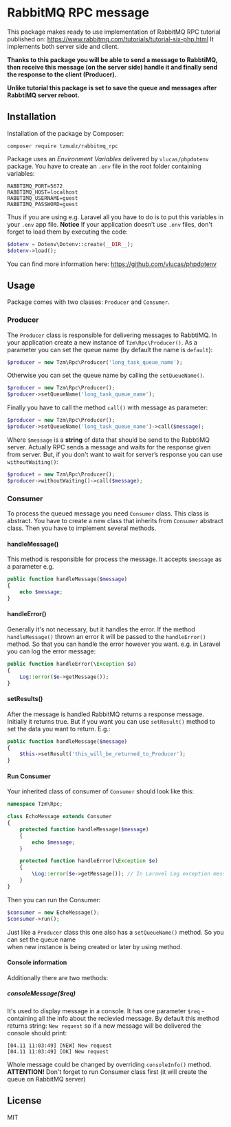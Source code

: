 # RabbitMQ RPC message 
This package makes ready to use implementation of RabbitMQ RPC tutorial published on:
https://www.rabbitmq.com/tutorials/tutorial-six-php.html
It implements both server side and client. 

**Thanks to this package you will be able to send a message
to RabbtiMQ, then receive this message (on the server side) handle it and finally send the response 
to the client (Producer).**

**Unlike tutorial this package is set to save the queue and messages after RabbtiMQ 
server reboot.**

## Installation
Installation of the package by Composer:
```
composer require tzmudz/rabbitmq_rpc
```
Package uses an *Environment Variables* delivered by `vlucas/phpdotenv` package. 
You have to create an `.env` file in the root folder containing variables:
```dotenv
RABBTIMQ_PORT=5672
RABBTIMQ_HOST=localhost
RABBTIMQ_USERNAME=guest
RABBTIMQ_PASSWORD=guest
```

Thus if you are using e.g. Laravel all you have to do is to put this variables in your `.env` 
app file.
**Notice** If your application doesn’t use `.env` files, don't forget to load them by executing the code:
```php
$dotenv = Dotenv\Dotenv::create(__DIR__);
$dotenv->load();
```
You can find more information here: https://github.com/vlucas/phpdotenv
## Usage
Package comes with two classes: `Producer` and `Consumer`. 
### Producer
The `Producer` class is responsible for delivering messages to RabbtiMQ. 
In your application 
create a new instance of `Tzm\Rpc\Producer()`. As a parameter you can set the queue name 
(by default the name is `default`):
```php
$producer = new Tzm\Rpc\Producer('long_task_queue_name');
``` 

Otherwise you can set the queue name by calling the 
`setQueueName()`. 

```php
$producer = new Tzm\Rpc\Producer();
$producer->setQueueName('long_task_queue_name');
```

Finally you have to call the method `call()` with message as parameter:

```php
$producer = new Tzm\Rpc\Producer();
$producer->setQueueName('long_task_queue_name')->call($message);
```

Where `$message` is a **string** of data that should be send to the RabbtiMQ server. 
Actually RPC sends a message and waits for the response given from server. But, if you don't 
want to wait for server’s response you can use `withoutWaiting()`:
```php
$producet = new Tzm\Rpc\Producer();
$producer->withoutWaiting()->call($message);
```

### Consumer
To process the queued message you need `Consumer` class. This class is abstract. 
You have to create a new class that inherits from `Consumer` abstract class. Then you have to implement 
several methods.

#### handleMessage()

This method is responsible for process the message. It accepts `$message` as 
a parameter e.g.

```php
public function handleMessage($message)
{
    echo $message;
}
```
#### handleError()
Generally it's not necessary, but it handles the error. If the method `handleMessage()` thrown an
error it will be passed to the `handleError()` method. So that you can handle the error however you want. 
e.g. in Laravel you can log the error message:
```php
public function handleError(\Exception $e)
{
    Log::error($e->getMessage());
}
``` 
#### setResults()
After the message is handled RabbitMQ returns a response message. Initially it returns true. But if you want 
you can use `setResult()` method to set the data you want to return. E.g.:

```php
public function handleMessage($message)
{
    $this->setResult('this_will_be_returned_to_Producer');
}
```

#### Run Consumer

Your inherited class of consumer  of `Consumer` should look like this:
```php
namespace Tzm\Rpc;

class EchoMessage extends Consumer
{
    protected function handleMessage($message)
    {
        echo $message;
    }

    protected function handleError(\Exception $e)
    {
        \Log::error($e->getMessage()); // In Laravel Log exception message
    }
}
```
Then you can run the Consumer:
```php
$consumer = new EchoMessage();
$consumer->run();
```
Just like a `Producer` class this one also has a `setQueueName()` method. So you can set the queue name  
when new instance is being created or later by using method. 

#### Console information
Additionally there are two methods:
##### consoleMessage($req) 
It's used to display message in a console. It has one parameter `$req` - containing all the info about the recievied 
message. By default this method returns string: `New request` so if a new message will be delivered 
the console should print: 
```
[04.11 11:03:49] [NEW] New request
[04.11 11:03:49] [OK] New request
```
Whole message could be changed by overriding `consoleInfo()` method.
**ATTENTION!**
Don't forget to run Consumer class first (it will create the queue on RabbitMQ server)
## License 
MIT